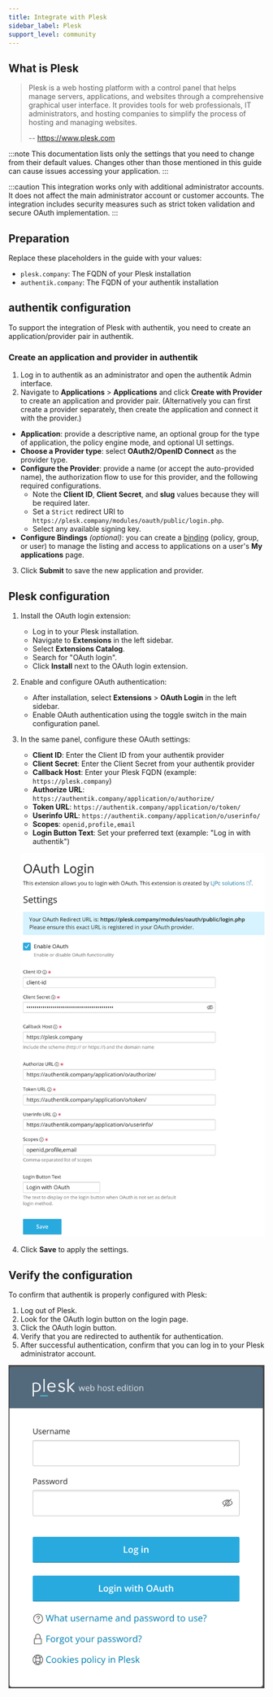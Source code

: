 ```yaml
---
title: Integrate with Plesk
sidebar_label: Plesk
support_level: community
---
```


## What is Plesk

> Plesk is a web hosting platform with a control panel that helps manage servers, applications, and websites through a comprehensive graphical user interface. It provides tools for web professionals, IT administrators, and hosting companies to simplify the process of hosting and managing websites.
>
> -- https://www.plesk.com

:::note
This documentation lists only the settings that you need to change from their default values. Changes other than those mentioned in this guide can cause issues accessing your application.
:::

:::caution
This integration works only with additional administrator accounts. It does not affect the main administrator account or customer accounts. The integration includes security measures such as strict token validation and secure OAuth implementation.
:::

## Preparation

Replace these placeholders in the guide with your values:

- `plesk.company`: The FQDN of your Plesk installation
- `authentik.company`: The FQDN of your authentik installation

## authentik configuration

To support the integration of Plesk with authentik, you need to create an application/provider pair in authentik.

### Create an application and provider in authentik

1. Log in to authentik as an administrator and open the authentik Admin interface.
2. Navigate to **Applications** > **Applications** and click **Create with Provider** to create an application and provider pair. (Alternatively you can first create a provider separately, then create the application and connect it with the provider.)

- **Application**: provide a descriptive name, an optional group for the type of application, the policy engine mode, and optional UI settings.
- **Choose a Provider type**: select **OAuth2/OpenID Connect** as the provider type.
- **Configure the Provider**: provide a name (or accept the auto-provided name), the authorization flow to use for this provider, and the following required configurations.
    - Note the **Client ID**, **Client Secret**, and **slug** values because they will be required later.
    - Set a `Strict` redirect URI to `https://plesk.company/modules/oauth/public/login.php`.
    - Select any available signing key.
- **Configure Bindings** _(optional)_: you can create a [binding](/docs/add-secure-apps/flows-stages/bindings/) (policy, group, or user) to manage the listing and access to applications on a user's **My applications** page.

3. Click **Submit** to save the new application and provider.

## Plesk configuration

1. Install the OAuth login extension:
    - Log in to your Plesk installation.
    - Navigate to **Extensions** in the left sidebar.
    - Select **Extensions Catalog**.
    - Search for "OAuth login".
    - Click **Install** next to the OAuth login extension.

2. Enable and configure OAuth authentication:
    - After installation, select **Extensions** > **OAuth Login** in the left sidebar.
    - Enable OAuth authentication using the toggle switch in the main configuration panel.

3. In the same panel, configure these OAuth settings:
    - **Client ID**: Enter the Client ID from your authentik provider
    - **Client Secret**: Enter the Client Secret from your authentik provider
    - **Callback Host**: Enter your Plesk FQDN (example: `https://plesk.company`)
    - **Authorize URL**: `https://authentik.company/application/o/authorize/`
    - **Token URL**: `https://authentik.company/application/o/token/`
    - **Userinfo URL**: `https://authentik.company/application/o/userinfo/`
    - **Scopes**: `openid,profile,email`
    - **Login Button Text**: Set your preferred text (example: "Log in with authentik")

    ![Plesk OAuth Login Settings](plesk-oauth-settings.png)

4. Click **Save** to apply the settings.

## Verify the configuration

To confirm that authentik is properly configured with Plesk:

1. Log out of Plesk.
2. Look for the OAuth login button on the login page.
3. Click the OAuth login button.
4. Verify that you are redirected to authentik for authentication.
5. After successful authentication, confirm that you can log in to your Plesk administrator account.

![Plesk Login Page with OAuth Button](plesk-login-page.png)
